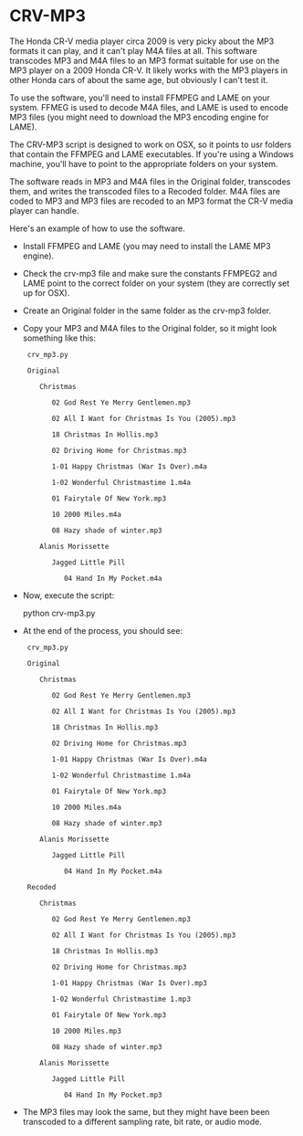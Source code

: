 # CRV-MP3
The Honda CR-V media player circa 2009 is very picky about the MP3 formats it can play, and it can't play M4A files at all. This software transcodes MP3 and M4A files to an MP3 format suitable for use on the MP3 player on a 2009 Honda CR-V. It likely works with the MP3 players in other Honda cars of about the same age, but obviously I can't test it.

To use the software, you'll need to install FFMPEG and LAME on your system. FFMEG is used to decode M4A files, and LAME is used to encode MP3 files (you might need to download the MP3 encoding engine for LAME).

The CRV-MP3 script is designed to work on OSX, so it points to usr folders that contain the FFMPEG and LAME executables. If you're using a Windows machine, you'll have to point to the appropriate folders on your system. 

The software reads in MP3 and M4A files in the Original folder, transcodes them, and writes the transcoded files to a Recoded folder. M4A files are coded to MP3 and MP3 files are recoded to an MP3 format the CR-V media player can handle.

Here's an example of how to use the software.
* Install FFMPEG and LAME (you may need to install the LAME MP3 engine).
* Check the crv-mp3 file and make sure the constants FFMPEG2 and LAME point to the correct folder on your system (they are correctly set up for OSX).
* Create an Original folder in the same folder as the crv-mp3 folder.
* Copy your MP3 and M4A files to the Original folder, so it might look something like this:

       crv_mp3.py

       Original

          Christmas
  
             02 God Rest Ye Merry Gentlemen.mp3
  
             02 All I Want for Christmas Is You (2005).mp3
    
             18 Christmas In Hollis.mp3
    
             02 Driving Home for Christmas.mp3
    
             1-01 Happy Christmas (War Is Over).m4a
    
             1-02 Wonderful Christmastime 1.m4a
    
             01 Fairytale Of New York.mp3
    
             10 2000 Miles.m4a
    
             08 Hazy shade of winter.mp3
  
          Alanis Morissette
  
             Jagged Little Pill
    
                04 Hand In My Pocket.m4a

* Now, execute the script:

    python crv-mp3.py

* At the end of the process, you should see:

       crv_mp3.py

       Original

          Christmas
  
             02 God Rest Ye Merry Gentlemen.mp3
  
             02 All I Want for Christmas Is You (2005).mp3
    
             18 Christmas In Hollis.mp3
    
             02 Driving Home for Christmas.mp3
    
             1-01 Happy Christmas (War Is Over).m4a
    
             1-02 Wonderful Christmastime 1.m4a
    
             01 Fairytale Of New York.mp3
    
             10 2000 Miles.m4a
    
             08 Hazy shade of winter.mp3
  
          Alanis Morissette
  
             Jagged Little Pill
    
                04 Hand In My Pocket.m4a
                
       Recoded
       
          Christmas
  
             02 God Rest Ye Merry Gentlemen.mp3
  
             02 All I Want for Christmas Is You (2005).mp3
    
             18 Christmas In Hollis.mp3
    
             02 Driving Home for Christmas.mp3
    
             1-01 Happy Christmas (War Is Over).mp3
    
             1-02 Wonderful Christmastime 1.mp3
    
             01 Fairytale Of New York.mp3
    
             10 2000 Miles.mp3
    
             08 Hazy shade of winter.mp3
  
          Alanis Morissette
  
             Jagged Little Pill
    
                04 Hand In My Pocket.mp3
                
* The MP3 files may look the same, but they might have been been transcoded to a different sampling rate, bit rate, or audio mode.
